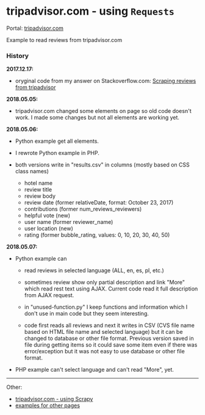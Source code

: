 
# tripadvisor.com - using `Requests`

Portal: [tripadvisor.com](https://www.tripadvisor.com/)

Example to read reviews from tripadvisor.com

### History

**2017.12.17:** 

- oryginal code from my answer on Stackoverflow.com: [Scraping reviews from tripadvisor](https://stackoverflow.com/a/47858268/1832058)

**2018.05.05:** 

- tripadvisor.com changed some elements on page so old code doesn't work. I made some changes but not all elements are working yet.

**2018.05.06:** 

- Python example get all elements. 

- I rewrote Python example in PHP. 

- both versions write in "results.csv" in columns (mostly based on CSS class names)
    - hotel name 
    - review title 
    - review body 
    - review date (former relativeDate, format: October 23, 2017)
    - contributions (former num_reviews_reviewers)
    - helpful vote (new)
    - user name (former reviewer_name)
    - user location  (new)
    - rating (former bubble_rating, values: 0, 10, 20, 30, 40, 50)

**2018.05.07:** 

- Python example can 

    - read reviews in selected language (ALL, en, es, pl, etc.)
    
    - sometimes review show only partial description and link "More" which read rest text using AJAX. Current code read it full description from AJAX request.
    
    - in "unused-function.py" I keep functions and information which I don't use in main code but they seem interesting.
    
    - code first reads all reviews and next it writes in CSV (CVS file name based on HTML file name and selected language) but it can be changed to database or other file format. 
    Previous version saved in file during getting items so it could save some item even if there was error/exception but it was not easy to use database or other file format.
    
- PHP example can't select language and can't read "More", yet.

---

Other:

- [tripadvisor.com - using Scrapy](../tripadvisor.com%20-%20scrapy)
- [examples for other pages](..)
